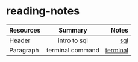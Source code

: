# reading-notes


|Resources    | Summary          | Notes                |
| :---        |    :----:        |          ---:            |
| Header      | intro to sql     | [sql](./file/sql.md)          |
| Paragraph   | terminal command | [terminal](./file/Termenal.md)|


